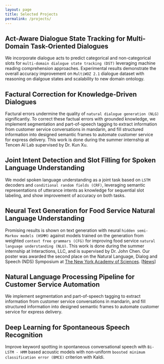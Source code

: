 ```yaml
---
layout: page
title: Selected Projects
permalink: /projects/
---
```


## Act-Aware Dialogue State Tracking for Multi-Domain Task-Oriented Dialogues

We incorporate dialogue acts to predict categorical and non-categorical slots for ``multi-domain dialogue state tracking (DST)`` leveraging machine reading comprehension approaches. Experimental results demonstrate the overall accuracy improvement on ``MultiWOZ 2.1`` dialogue dataset with reasoning on dialgoue states and scalability to new domain ontology.

## Factural Correction for Knowledge-Driven Dialogues

Factural errors undermine the quality of ``natural dialogue generation (NLG)`` significantly. To correct these factual errors with grounded knowledge, we implement segmentation and part-of-speech tagging to extract information from customer service conversations in mandarin, and fill structured information into designed semantic frames to automate customer service for express delivery. This work is done during the summer internship at Tencen AI Lab supervised by Dr. Kun Xu.

## Joint Intent Detection and Slot Filling for Spoken Language Understanding

We model spoken language understanding as a joint task based on ``LSTM`` decoders and ``conditional random fields (CRF)``, leveraging semantic representations of utterance intents as knowledge for sequential slot labeling, and show improvement of accuracy on both tasks. 

## Neural Text Generation for Food Service Natural Language Understanding

Promising results is shown on text generation with neural ``hidden semi-Markov models (HSMM)`` against models trained on the generation from weighted ``context free grammars (CFG)`` for improving food service ``natural language understanding (NLU)``. This work is done during the summer internship at Interactions, LLC, and is supervised by Dr. John Chen. Our poster was awarded the second place on the Natural Language, Dialog and Speech (NDS) Symposium at [The New York Academy of Sciences](https://www.nyas.org/). [[News](https://twitter.com/interactionsco/status/1198963196117299202)]

## Natural Language Processing Pipeline for Customer Service Automation

We implement segmentation and part-of-speech tagging to extract information from customer service conversations in mandarin, and fill structured information into designed semantic frames to automate customer service for express delivery.

## Deep Learning for Spontaneous Speech Recognition

Improve keyword spotting in spontaneous conversational speech with ``Bi-LSTM - HMM`` based acoustic models with non-uniform ``boosted minimum classification error (BMCE)`` criterion with Kaldi.

